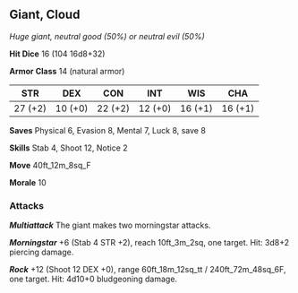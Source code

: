 ## Giant, Cloud

*Huge giant, neutral good (50%) or neutral evil (50%)*

**Hit Dice** 16 (104 16d8+32)

**Armor Class** 14 (natural armor)

| STR     | DEX     | CON     | INT     | WIS     | CHA     |
|---------|---------|---------|---------|---------|---------|
| 27 (+2) | 10 (+0) | 22 (+2) | 12 (+0) | 16 (+1) | 16 (+1) |

**Saves** Physical 6, Evasion 8, Mental 7, Luck 8, save 8

**Skills** Stab 4, Shoot 12, Notice 2

**Move** 40ft\_12m\_8sq\_F

**Morale** 10

### Attacks

***Multiattack*** The giant makes two morningstar attacks.

***Morningstar*** +6 (Stab 4 STR +2), reach 10ft\_3m\_2sq, one target. Hit: 3d8+2 piercing damage.

***Rock*** +12 (Shoot 12 DEX +0), range 60ft\_18m\_12sq\_tt / 240ft\_72m\_48sq\_6F, one target. Hit: 4d10+0 bludgeoning damage.


